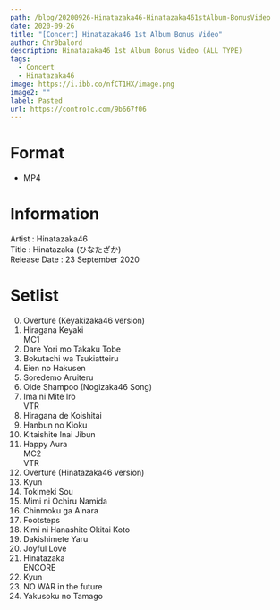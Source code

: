 ```yaml
---
path: /blog/20200926-Hinatazaka46-Hinatazaka461stAlbum-BonusVideo
date: 2020-09-26
title: "[Concert] Hinatazaka46 1st Album Bonus Video"
author: Chr0balord
description: Hinatazaka46 1st Album Bonus Video (ALL TYPE)
tags:
  - Concert
  - Hinatazaka46
image: https://i.ibb.co/nfCT1HX/image.png
image2: ""
label: Pasted
url: https://controlc.com/9b667f06
---
```


# Format

- MP4

# Information

Artist : Hinatazaka46 <br>
Title : Hinatazaka (ひなたざか) <br>
Release Date : 23 September 2020 <br>

# Setlist

0.  Overture (Keyakizaka46 version)
1.  Hiragana Keyaki <br>
    MC1 <br>
2.  Dare Yori mo Takaku Tobe
3.  Bokutachi wa Tsukiatteiru
4.  Eien no Hakusen
5.  Soredemo Aruiteru
6.  Oide Shampoo (Nogizaka46 Song)
7.  Ima ni Mite Iro <br>
    VTR <br>
8.  Hiragana de Koishitai
9.  Hanbun no Kioku
10. Kitaishite Inai Jibun
11. Happy Aura <br>
    MC2 <br>
    VTR <br>
12. Overture (Hinatazaka46 version)
13. Kyun
14. Tokimeki Sou
15. Mimi ni Ochiru Namida
16. Chinmoku ga Ainara
17. Footsteps
18. Kimi ni Hanashite Okitai Koto
19. Dakishimete Yaru
20. Joyful Love
21. Hinatazaka <br>
    ENCORE <br>
22. Kyun
23. NO WAR in the future
24. Yakusoku no Tamago
